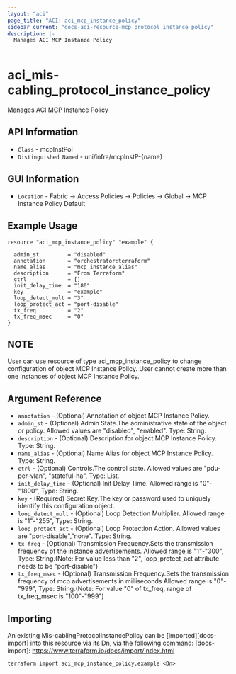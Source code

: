 ```yaml
---
layout: "aci"
page_title: "ACI: aci_mcp_instance_policy"
sidebar_current: "docs-aci-resource-mcp_protocol_instance_policy"
description: |-
  Manages ACI MCP Instance Policy
---
```


# aci_mis-cabling_protocol_instance_policy #

Manages ACI MCP Instance Policy

## API Information ##

* `Class` - mcpInstPol
* `Distinguished Named` - uni/infra/mcpInstP-{name}

## GUI Information ##

* `Location` - Fabric -> Access Policies -> Policies -> Global -> MCP Instance Policy Default


## Example Usage ##

```hcl
resource "aci_mcp_instance_policy" "example" {

  admin_st         = "disabled"
  annotation       = "orchestrator:terraform"
  name_alias       = "mcp_instance_alias"
  description      = "From Terraform"
  ctrl             = []
  init_delay_time  = "180"
  key              = "example"
  loop_detect_mult = "3"
  loop_protect_act = "port-disable"
  tx_freq          = "2"
  tx_freq_msec     = "0"
}
```

## NOTE ##
User can use resource of type aci_mcp_instance_policy to change configuration of object MCP Instance Policy. User cannot create more than one instances of object MCP Instance Policy.

## Argument Reference ##


* `annotation` - (Optional) Annotation of object MCP Instance Policy.
* `admin_st` - (Optional) Admin State.The administrative state of the object or policy. Allowed values are "disabled", "enabled". Type: String.
* `description` - (Optional) Description for object MCP Instance Policy. Type: String.
* `name_alias` - (Optional) Name Alias for object MCP Instance Policy. Type: String.
* `ctrl` - (Optional) Controls.The control state. Allowed values are "pdu-per-vlan", "stateful-ha",  Type: List.
* `init_delay_time` - (Optional) Init Delay Time. Allowed range is "0"-"1800", Type: String.
* `key` - (Required) Secret Key.The key or password used to uniquely identify this configuration object.
* `loop_detect_mult` - (Optional) Loop Detection Multiplier. Allowed range is "1"-"255", Type: String.
* `loop_protect_act` - (Optional) Loop Protection Action. Allowed values are "port-disable","none". Type: String.
* `tx_freq` - (Optional) Transmission Frequency.Sets the transmission frequency of the instance advertisements. Allowed range is "1"-"300", Type: String.(Note: For value less than "2", loop_protect_act attribute needs to be "port-disable")
* `tx_freq_msec` - (Optional) Transmission Frequency.Sets the transmission frequency of mcp advertisements in milliseconds Allowed range is "0"-"999", Type: String.(Note: For value "0" of tx_freq, range of tx_freq_msec is  "100"-"999")


## Importing ##

An existing Mis-cablingProtocolInstancePolicy can be [imported][docs-import] into this resource via its Dn, via the following command:
[docs-import]: https://www.terraform.io/docs/import/index.html


```
terraform import aci_mcp_instance_policy.example <Dn>
```